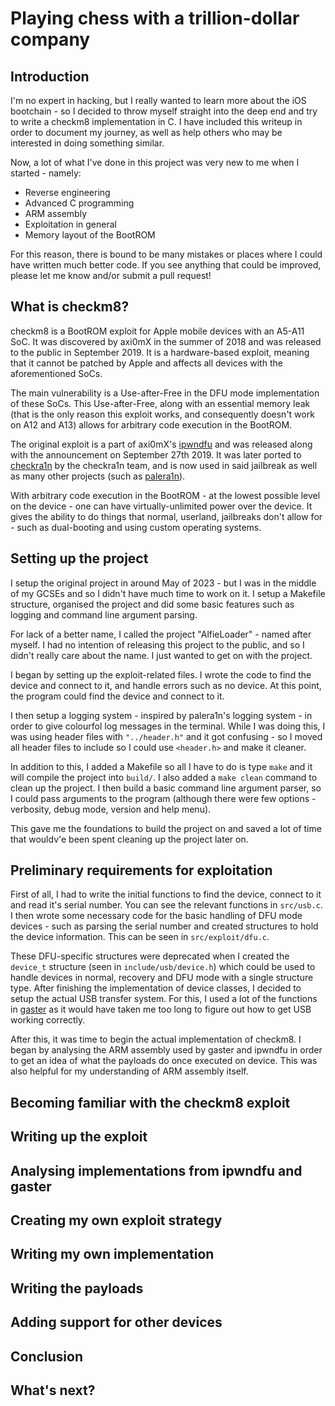 # Playing chess with a trillion-dollar company

## Introduction
I'm no expert in hacking, but I really wanted to learn more about the iOS bootchain - so I decided to throw myself straight into the deep end and try to write a checkm8 implementation in C. I have included this writeup in order to document my journey, as well as help others who may be interested in doing something similar.

Now, a lot of what I've done in this project was very new to me when I started - namely:
- Reverse engineering
- Advanced C programming
- ARM assembly
- Exploitation in general
- Memory layout of the BootROM

For this reason, there is bound to be many mistakes or places where I could have written much better code. If you see anything that could be improved, please let me know and/or submit a pull request!

## What is checkm8?
checkm8 is a BootROM exploit for Apple mobile devices with an A5-A11 SoC. It was discovered by axi0mX in the summer of 2018 and was released to the public in September 2019. It is a hardware-based exploit, meaning that it cannot be patched by Apple and affects all devices with the aforementioned SoCs.

The main vulnerability is a Use-after-Free in the DFU mode implementation of these SoCs. This Use-after-Free, along with an essential memory leak (that is the only reason this exploit works, and consequently doesn't work on A12 and A13) allows for arbitrary code execution in the BootROM.

The original exploit is a part of axi0mX's [ipwndfu](https://github.com/Axi0mX/ipwndfu) and was released along with the announcement on September 27th 2019. It was later ported to [checkra1n](https://checkra.in/) by the checkra1n team, and is now used in said jailbreak as well as many other projects (such as [palera1n](https://palera.in)).

With arbitrary code execution in the BootROM - at the lowest possible level on the device - one can have virtually-unlimited power over the device. It gives the ability to do things that normal, userland, jailbreaks don't allow for - such as dual-booting and using custom operating systems.

## Setting up the project
I setup the original project in around May of 2023 - but I was in the middle of my GCSEs and so I didn't have much time to work on it. I setup a Makefile structure, organised the project and did some basic features such as logging and command line argument parsing.

For lack of a better name, I called the project "AlfieLoader" - named after myself. I had no intention of releasing this project to the public, and so I didn't really care about the name. I just wanted to get on with the project.

I began by setting up the exploit-related files. I wrote the code to find the device and connect to it, and handle errors such as no device. At this point, the program could find the device and connect to it.

I then setup a logging system - inspired by palera1n's logging system - in order to give colourfol log messages in the terminal. While I was doing this, I was using header files with `"../header.h"` and it got confusing - so I moved all header files to include so I could use `<header.h>` and make it cleaner.

In addition to this, I added a Makefile so all I have to do is type `make` and it will compile the project into `build/`. I also added a `make clean` command to clean up the project. I then build a basic command line argument parser, so I could pass arguments to the program (although there were few options - verbosity, debug mode, version and help menu).

This gave me the foundations to build the project on and saved a lot of time that wouldv'e been spent cleaning up the project later on.

## Preliminary requirements for exploitation

First of all, I had to write the initial functions to find the device, connect to it and read it's serial number. You can see the relevant functions in `src/usb.c`. I then wrote some necessary code for the basic handling of DFU mode devices - such as parsing the serial number and created structures to hold the device information. This can be seen in `src/exploit/dfu.c`.

These DFU-specific structures were deprecated when I created the `device_t` structure (seen in `include/usb/device.h`) which could be used to handle devices in normal, recovery and DFU mode with a single structure type. After finishing the implementation of device classes, I decided to setup the actual USB transfer system. For this, I used a lot of the functions in [gaster](https://github.com/0x7FF/gaster) as it would have taken me too long to figure out how to get USB working correctly.

After this, it was time to begin the actual implementation of checkm8. I began by analysing the ARM assembly used by gaster and ipwndfu in order to get an idea of what the payloads do once executed on device. This was also helpful for my understanding of ARM assembly itself.

## Becoming familiar with the checkm8 exploit

## Writing up the exploit

## Analysing implementations from ipwndfu and gaster

## Creating my own exploit strategy

## Writing my own implementation

## Writing the payloads

## Adding support for other devices

## Conclusion

## What's next?